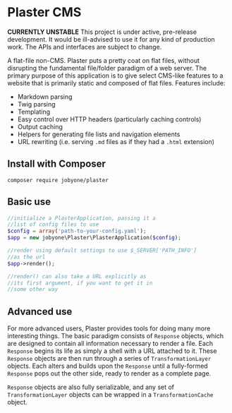 # Plaster CMS

**CURRENTLY UNSTABLE** This project is under active, pre-release development. It would be ill-advised to use it for any kind of production work. The APIs and interfaces are subject to change.

A flat-file non-CMS. Plaster puts a pretty coat on flat files, without disrupting the fundamental file/folder paradigm of a web server.
The primary purpose of this application is to give select CMS-like features to a website that is primarily static and composed of flat files.
Features include:

* Markdown parsing
* Twig parsing
* Templating
* Easy control over HTTP headers (particularly caching controls)
* Output caching
* Helpers for generating file lists and navigation elements
* URL rewriting (i.e. serving `.md` files as if they had a `.html` extension)

## Install with Composer

```
composer require jobyone/plaster
```

## Basic use

```php
//initialize a PlasterApplication, passing it a 
//list of config files to use
$config = array('path-to-your-config.yaml');
$app = new jobyone\Plaster\PlasterApplication($config);

//render using default settings to use $_SERVER['PATH_INFO']
//as the url
$app->render();

//render() can also take a URL explicitly as
//its first argument, if you want to get it in
//some other way
```
    
## Advanced use

For more advanced users, Plaster provides tools for doing many more interesting things.
The basic paradigm consists of `Response` objects, which are designed to contain all information necessary to render a file.
Each `Response` begins its life as simply a shell with a URL attached to it.
These `Response` objects are then run through a series of `TransformationLayer` objects.
Each alters and builds upon the `Response` until a fully-formed `Response` pops out the other side, ready to render as a complete page.

`Response` objects are also fully serializable, and any set of `TransformationLayer` objects can be wrapped in a `TransformationCache` object.